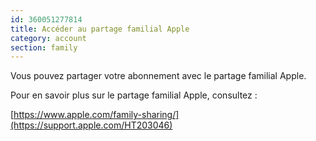 ```yaml
---
id: 360051277814
title: Accéder au partage familial Apple
category: account
section: family
---
```

Vous pouvez partager votre abonnement avec le partage familial Apple.

Pour en savoir plus sur le partage familial Apple, consultez :

[https://www.apple.com/family-sharing/](https://support.apple.com/HT203046)

